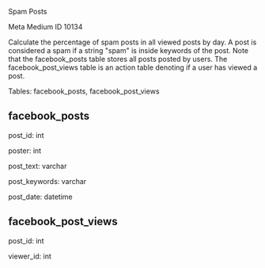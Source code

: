 Spam Posts

Meta Medium ID 10134

Calculate the percentage of spam posts in all viewed posts by day. A post is considered a spam if a string "spam" is inside keywords of the post. Note that the facebook_posts table stores all posts posted by users. The facebook_post_views table is an action table denoting if a user has viewed a post.

Tables: facebook_posts, facebook_post_views

facebook_posts
--------------

post_id: int

poster: int

post_text: varchar

post_keywords: varchar

post_date: datetime

facebook_post_views
-------------------

post_id: int

viewer_id: int